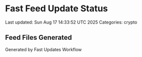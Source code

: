 # Fast Feed Update Status
Last updated: Sun Aug 17 14:33:52 UTC 2025
Categories: crypto

## Feed Files Generated

Generated by Fast Updates Workflow
